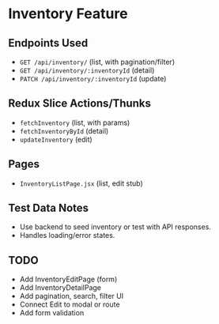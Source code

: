 # Inventory Feature

## Endpoints Used
- `GET /api/inventory/` (list, with pagination/filter)
- `GET /api/inventory/:inventoryId` (detail)
- `PATCH /api/inventory/:inventoryId` (update)

## Redux Slice Actions/Thunks
- `fetchInventory` (list, with params)
- `fetchInventoryById` (detail)
- `updateInventory` (edit)

## Pages
- `InventoryListPage.jsx` (list, edit stub)

## Test Data Notes
- Use backend to seed inventory or test with API responses.
- Handles loading/error states.

## TODO
- Add InventoryEditPage (form)
- Add InventoryDetailPage
- Add pagination, search, filter UI
- Connect Edit to modal or route
- Add form validation
